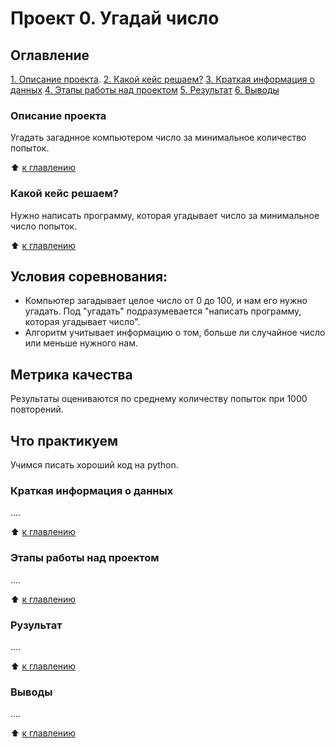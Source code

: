 # Проект 0. Угадай число

## Оглавление
[1. Описание проекта](https://github.com/Vladislav-SF/sf_data_science/blob/main/project_0/README.md#Описание-проекта).
[2. Какой кейс решаем?](https://github.com/Vladislav-SF/sf_data_science/blob/main/project_0/README.md#Какой-кейс-решаем)
[3. Краткая информация о данных](https://github.com/Vladislav-SF/sf_data_science/blob/main/project_0/README.md#Краткая-информация-о-данных)
[4. Этапы работы над проектом](#Этапы-работы-над-проектом)
[5. Результат](#Результат)
[6. Выводы](#Выводы)

### Описание проекта
Угадать загаднное компьютером число за минимальное количество попыток.

:arrow_up: [к главлению](https://github.com/Vladislav-SF/sf_data_science/blob/main/project_0/README.md#Оглавление)

### Какой кейс решаем?
Нужно написать программу, которая угадывает число за минимальное число попыток.

:arrow_up: [к главлению](https://github.com/Vladislav-SF/sf_data_science/blob/main/project_0/README.md#Оглавление)

## Условия соревнования: ##
- Компьютер загадывает целое число от 0 до 100, и нам его нужно угадать. Под "угадать" подразумевается "написать программу, которая угадывает число".
- Алгоритм учитывает информацию о том, больше ли случайное число или меньше нужного нам.

## Метрика качества ##
Результаты оцениваются по среднему количеству попыток при 1000 повторений.

## Что практикуем ##
Учимся писать хороший код на python.

### Краткая информация о данных
....

:arrow_up: [к главлению](https://github.com/Vladislav-SF/sf_data_science/blob/main/project_0/README.md#Оглавление)

### Этапы работы над проектом
....

:arrow_up: [к главлению](https://github.com/Vladislav-SF/sf_data_science/blob/main/project_0/README.md#Оглавление)

### Рузультат
....

:arrow_up: [к главлению](https://github.com/Vladislav-SF/sf_data_science/blob/main/project_0/README.md#Оглавление)

### Выводы
....

:arrow_up: [к главлению](https://github.com/Vladislav-SF/sf_data_science/blob/main/project_0/README.md#Оглавление)